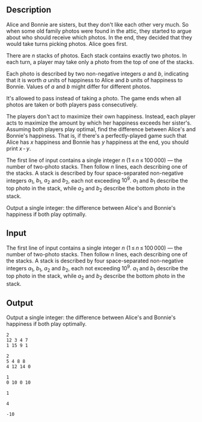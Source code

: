 ## Description

<div><p>Alice and Bonnie are sisters, but they don't like each other very much. So when some old family photos were found in the attic, they started to argue about who should receive which photos. In the end, they decided that they would take turns picking photos. Alice goes first.</p><p>There are <span class="tex-span"><i>n</i></span> stacks of photos. Each stack contains <span class="tex-font-style-bf">exactly two</span> photos. In each turn, a player may take only a photo from the top of one of the stacks.</p><p>Each photo is described by two non-negative integers <span class="tex-span"><i>a</i></span> and <span class="tex-span"><i>b</i></span>, indicating that it is worth <span class="tex-span"><i>a</i></span> units of happiness to Alice and <span class="tex-span"><i>b</i></span> units of happiness to Bonnie. Values of <span class="tex-span"><i>a</i></span> and <span class="tex-span"><i>b</i></span> might differ for different photos.</p><p>It's allowed to pass instead of taking a photo. The game ends when all photos are taken or both players pass consecutively.</p><p>The players don't act to maximize their own happiness. Instead, each player acts to maximize the amount by which her happiness exceeds her sister's. Assuming both players play optimal, find the difference between Alice's and Bonnie's happiness. That is, if there's a perfectly-played game such that Alice has <span class="tex-span"><i>x</i></span> happiness and Bonnie has <span class="tex-span"><i>y</i></span> happiness at the end, you should print <span class="tex-span"><i>x</i> - <i>y</i></span>.</p></div><div class="input-specification"><p>The first line of input contains a single integer <span class="tex-span"><i>n</i></span> (<span class="tex-span">1 ≤ <i>n</i> ≤ 100 000</span>)&nbsp;— the number of two-photo stacks. Then follow <span class="tex-span"><i>n</i></span> lines, each describing one of the stacks. A stack is described by four space-separated non-negative integers <span class="tex-span"><i>a</i><sub class="lower-index">1</sub></span>, <span class="tex-span"><i>b</i><sub class="lower-index">1</sub></span>, <span class="tex-span"><i>a</i><sub class="lower-index">2</sub></span> and <span class="tex-span"><i>b</i><sub class="lower-index">2</sub></span>, each not exceeding <span class="tex-span">10<sup class="upper-index">9</sup></span>. <span class="tex-span"><i>a</i><sub class="lower-index">1</sub></span> and <span class="tex-span"><i>b</i><sub class="lower-index">1</sub></span> describe the top photo in the stack, while <span class="tex-span"><i>a</i><sub class="lower-index">2</sub></span> and <span class="tex-span"><i>b</i><sub class="lower-index">2</sub></span> describe the bottom photo in the stack.</p></div><div class="output-specification"><p>Output a single integer: the difference between Alice's and Bonnie's happiness if both play optimally.</p></div>

## Input

<p>The first line of input contains a single integer <span class="tex-span"><i>n</i></span> (<span class="tex-span">1 ≤ <i>n</i> ≤ 100 000</span>)&nbsp;— the number of two-photo stacks. Then follow <span class="tex-span"><i>n</i></span> lines, each describing one of the stacks. A stack is described by four space-separated non-negative integers <span class="tex-span"><i>a</i><sub class="lower-index">1</sub></span>, <span class="tex-span"><i>b</i><sub class="lower-index">1</sub></span>, <span class="tex-span"><i>a</i><sub class="lower-index">2</sub></span> and <span class="tex-span"><i>b</i><sub class="lower-index">2</sub></span>, each not exceeding <span class="tex-span">10<sup class="upper-index">9</sup></span>. <span class="tex-span"><i>a</i><sub class="lower-index">1</sub></span> and <span class="tex-span"><i>b</i><sub class="lower-index">1</sub></span> describe the top photo in the stack, while <span class="tex-span"><i>a</i><sub class="lower-index">2</sub></span> and <span class="tex-span"><i>b</i><sub class="lower-index">2</sub></span> describe the bottom photo in the stack.</p>

## Output

<p>Output a single integer: the difference between Alice's and Bonnie's happiness if both play optimally.</p>





```input1
2
12 3 4 7
1 15 9 1

```




```input2
2
5 4 8 8
4 12 14 0

```




```input3
1
0 10 0 10

```




```output1
1

```




```output2
4

```




```output3
-10

```


